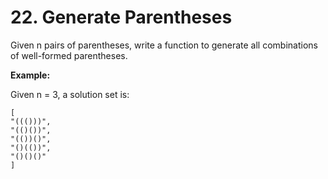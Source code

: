 # 22. Generate Parentheses


Given n pairs of parentheses, write a function to generate all combinations of well-formed parentheses.


**Example:**

Given n = 3, a solution set is:
    
    [
    "((()))",
    "(()())",
    "(())()",
    "()(())",
    "()()()"
    ]